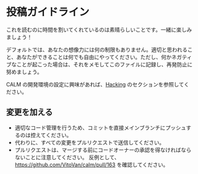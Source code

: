 # 投稿ガイドライン

これを読むのに時間を割いてくれているのは素晴らしいことです。一緒に楽しみましょう！

デフォルトでは、あなたの想像力には何の制限もありません。適切と思われること、あなたができることは何でも自由にやってください。ただし、何かネガティブなことが起こった場合は、それをメモしてこのファイルに記録し、再発防止に努めましょう。

CALM の開発環境の設定に興味があれば、[Hacking](hacking_JA.md) のセクションを参照してください。

## 変更を加える

- 適切なコード管理を行うため、コミットを直接メインブランチにプッシュするのは控えてください。
- 代わりに、すべての変更をプルリクエストで送信してください。
- プルリクエストは、マージする前にコードオーナーの承認を得なければならないことに注意してください。
  反例として、https://github.com/VitoVan/calm/pull/163 を確認してください。
